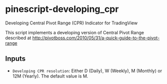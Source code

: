 # pinescript-developing_cpr

Developing Central Pivot Range (CPR) Indicator for TradingView

This script implements a developing version of Central Pivot Range described at http://pivotboss.com/2010/05/31/a-quick-guide-to-the-pivot-range

## Inputs

- `Developing CPR resolution`: Either D (Daily), W (Weekly), M (Monthly) or 12M (Yearly). The default value is M.
